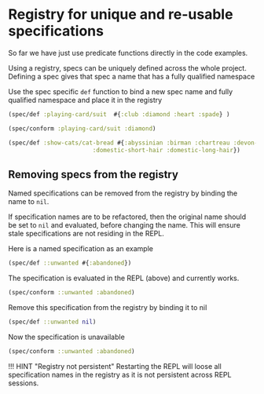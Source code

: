 # Registry for unique and re-usable specifications

So far we have just use predicate functions directly in the code examples.

Using a registry, specs can be uniquely defined across the whole project. Defining a spec gives that spec a name that has a fully qualified namespace

Use the spec specific `def` function to bind a new spec name and fully qualified namespace and place it in the registry

```clojure
(spec/def :playing-card/suit  #{:club :diamond :heart :spade} )
```

```clojure
(spec/conform :playing-card/suit :diamond)
```

```clojure
(spec/def :show-cats/cat-bread #{:abyssinian :birman :chartreau :devon-rex
                        :domestic-short-hair :domestic-long-hair})
```


## Removing specs from the registry

Named specifications can be removed from the registry by binding the name to `nil`.

If specification names are to be refactored, then the original name should be set to `nil` and evaluated, before changing the name.  This will ensure stale specifications are not residing in the REPL.

Here is a named specification as an example

```clojure
(spec/def ::unwanted #{:abandoned})
```

The specification is evaluated in the REPL (above) and currently works.

```clojure
(spec/conform ::unwanted :abandoned)
```

Remove this specification from the registry by binding it to nil

```clojure
(spec/def ::unwanted nil)
```

Now the specification is unavailable

```clojure
(spec/conform ::unwanted :abandoned)
```

!!! HINT "Registry not persistent"
    Restarting the REPL will loose all specification names in the registry as it is not persistent across REPL sessions.
